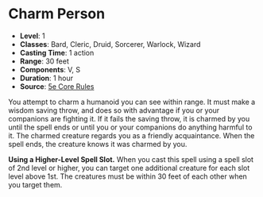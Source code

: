 # Charm Person

- **Level**: 1
- **Classes**: Bard, Cleric, Druid, Sorcerer, Warlock, Wizard
- **Casting Time**: 1 action
- **Range**: 30 feet
- **Components**: V, S
- **Duration**: 1 hour
- **Source**: [5e Core Rules](http://dnd.wizards.com/articles/features/systems-reference-document-srd)

You attempt to charm a humanoid you can see within range. It must make a wisdom saving throw, and does so with advantage if you or your companions are fighting it. If it fails the saving throw, it is charmed by you until the spell ends or until you or your companions do anything harmful to it. The charmed creature regards you as a friendly acquaintance. When the spell ends, the creature knows it was charmed by you.

**Using a Higher-Level Spell Slot.** When you cast this spell using a spell slot of 2nd level or higher, you can target one additional creature for each slot level above 1st. The creatures must be within 30 feet of each other when you target them.

